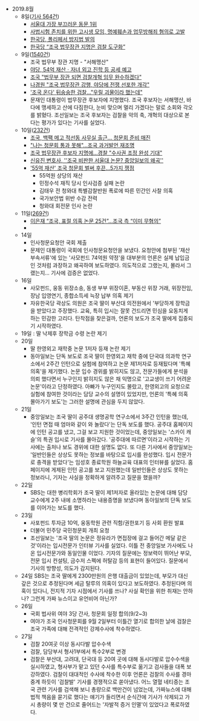 * 2019.8월
    * 8일([기사 564건](https://search.naver.com/search.naver?&where=news&query=%EC%A1%B0%EA%B5%AD&sm=tab_pge&sort=0&photo=0&field=0&reporter_article=&pd=3&ds=2019.08.08&de=2019.08.08&docid=&nso=so:r,p:from20190808to20190808,a:all&mynews=0&cluster_rank=338&start=161&refresh_start=0)) 
        * [서울대 가장 부끄러운 동문 1위](https://news.naver.com/main/read.nhn?mode=LSD&mid=sec&sid1=100&oid=025&aid=0002928290)
        * [사법시험 존치를 위한 고시생 모임, 명예훼손과 업무방해죄 혐의로 고발](https://news.naver.com/main/read.nhn?mode=LSD&mid=sec&sid1=102&oid=079&aid=0003257590)
        * [한국당, 폴리페서 방지법 발의](http://www.ilyoseoul.co.kr/news/articleView.html?idxno=327496)
        * [한국당 “조국 법무장관 지명은 검찰 도구화”](https://news.naver.com/main/read.nhn?mode=LSD&mid=sec&sid1=100&oid=469&aid=0000412044)
    * 9일([1540건](https://search.naver.com/search.naver?where=news&query=조국&sm=tab_opt&sort=0&photo=0&field=0&reporter_article=&pd=3&ds=2019.08.09&de=2019.08.09&docid=&nso=so%3Ar%2Cp%3Afrom20190809to20190809%2Ca%3Aall&mynews=0&refresh_start=0&related=0))
        * 조국 법무부 장관 지명 - "서해맹산"
        * [야당, 54억 재산ㆍ자녀 외고 진학 등 공세 예고](https://news.naver.com/main/read.nhn?mode=LSD&mid=sec&sid1=102&oid=469&aid=0000412351)
        * [조국 "법무부 장관 되면 검찰개혁 임무 완수하겠다"](http://www.mhj21.com/123396)
        * [나경원 "조국 법무장관 강행, 야당에 전쟁 선포한 개각"](https://news.naver.com/main/read.nhn?mode=LSD&mid=sec&sid1=100&oid=003&aid=0009392583)
        * ['조국 온다' 뒤숭숭한 검찰…"우릴 괴물이라 했는데"](https://news.naver.com/main/read.nhn?mode=LSD&mid=sec&sid1=102&oid=003&aid=0009392864)
        * 문재인 대통령이 법무장관 후보자에 지명했다. 조국 후보자는 서해맹산, 바다에 맹세하고 산에 다짐한다, 눈비 맞으며 멀리 가겠다는 말로 소회와 각오를 밝혔다. 조선일보는 조국 후보자는 검찰을 악의 축, 개혁의 대상으로 본다는 평가가 있다는 기사를 실었다.
    * 10일([232건](https://search.naver.com/search.naver?where=news&query=%EC%A1%B0%EA%B5%AD&sm=tab_opt&sort=0&photo=0&field=0&reporter_article=&pd=3&ds=2019.08.10&de=2019.08.10&docid=&nso=so%3Ar%2Cp%3Afrom20190810to20190810%2Ca%3Aall&mynews=0&refresh_start=0&related=0))
        * [조국, 백팩 메고 적선동 사무실 출근… 청문회 준비 매진](https://news.naver.com/main/read.nhn?mode=LSD&mid=sec&sid1=100&oid=005&aid=0001227511)
        * ["나는 청문회 통과 못해"…조국 과거발언 재조명](https://news.naver.com/main/read.nhn?mode=LSD&mid=sec&sid1=100&oid=448&aid=0000279580)
        * [조국 법무장관 후보자 지명에…경찰 "수사권 조정 완성 기대"](https://news.naver.com/main/read.nhn?mode=LSD&mid=sec&sid1=102&oid=079&aid=0003258197)
        * [신유진 변호사, ''조국 비판한 서울대 논문? 중앙일보의 왜곡''](http://www.topstarnews.net/news/articleView.html?idxno=656858)
        * ['55억 재산' 조국 청문회 벌써 후끈…5가지 쟁점](https://news.naver.com/main/read.nhn?mode=LSD&mid=sec&sid1=100&oid=015&aid=0004190647)
            * 55억원 상당의 재산
            * 민정수석 재직 당시 인사검증 실패 논란
            * 김태우 전 청와대 특별감찰반원 폭로에 따른 민간인 사찰 의혹
            * 국가보안법 위반 수감 전력
            * 청와대 회전문 인사 논란
    * 11일([269건](https://search.naver.com/search.naver?where=news&query=%EC%A1%B0%EA%B5%AD&sm=tab_opt&sort=0&photo=0&field=0&reporter_article=&pd=3&ds=2019.08.11&de=2019.08.11&docid=&nso=so%3Ar%2Cp%3Afrom20190811to20190811%2Ca%3Aall&mynews=0&refresh_start=0&related=0))
        * [이은재 “조국, 표절 의혹 논문 25건”…조국 측 “이미 무혐의”](https://news.naver.com/main/read.nhn?mode=LSD&mid=sec&sid1=100&oid=056&aid=0010731311)
        * 
    * 14일 
        * 인사청문요청안 국회 제출
        * 문제인 대통령이 국회에 인사청문요청안을 보냈다. 요청안에 첨부된 '재산부속서류'에 있는 '사모펀드 74억원 약정'을 대부분의 언론은 실제 납입금인 것처럼 과장하고 왜곡하여 보도하였다. 의도적으로 그랬는지, 몰라서 그랬는지... 기사에 검증은 없었다.
    * 16일 
        * 사모펀드, 웅동 위장소송, 동생 부부 위장이혼, 부동산 위장 거래, 위장전임, 장남 입영연기, 종합소득세 늑장 납부 의혹 제기
        * 자유한국당 곽상도 의원은 조국 딸이 부산대 의전원에서 '부당하게 장학금을 받았다고 주장했다. 교육, 특히 입시는 잘못 건드리면 민심을 요동치게 하는 민감한 고리다. 탄착점을 찾은걸까, 언론의 보도가 조국 딸에게 집중되기 시작하였다.
    * 19일 : 딸 낙제후 장학금 수령 논란 제기 
    * 20일 
        * 딸 한영외고 재학중 논문 1저자 등재 논란 제기
        * 동아일보는 단독 보도로 조국 딸이 한영외고 재학 중에 단국대 의과학 연구소에서 2주간 인턴으로 실험에 참여하고 논문 제1저자로 등재됬다며 '특혜 의혹'을 제기했다. 논문 입수 경위를 밝히지도 않고, 전문가들에게 분석을 의뢰 했다면서 누구인지 밝히지도 않은 채 익명으로 '고교생이 쓰기 어려운 논문'이라고 단정하였다. 아빠가 누구인지도 몰랐고, 한영외고의 요청으로 실험에 참여한 것이라는 담당 교수의 설명이 있었지만, 언론의 '특혜 의혹 몰아가기 보도'는 그러한 설명에 관심을 두지 않았다.
    * 21일
        * 중앙일보는 조국 딸이 공주대 생명공학 연구소에서 3주간 인턴을 했는데, '인턴 면접 때 엄마와 같이 와 놀랐다'는 단독 보도를 했다. 공주대 홈페이지에 인턴 공고를 냈고, 그걸 보고 지원한 것이었는데, 중앙일보는 '스카이 캐슬'의 특권 입시로 기사를 몰아갔다. '공주대에 따르면'이라고 시작하는 기사에는 출처나 보도 경위에 대한 설명도 없다. 또 다른 기사에서 중앙일보는 '일반인들은 상상도 못하는 정보를 바탕으로 입시를 완성했다. 입시 전문가로 충격을 받았다'는 임성호 종료학원 하늘교육 대표의 인터뷰를 실었다. 홈페이지에 게제된 인턴 공고를 보고 지원했는데 일반인들은 상상도 못하는 정보라니, 기자는 사실을 정확하게 알려주고 질문을 했을까?
    * 22일
        * SBS는 대한 병리학회가 조국 딸이 제1저자로 올라있는 논문에 대해 담당 교수에게 2주 내에 소명하라는 내용증명을 보냈다며 동아일보의 단독 보도를 이어가는 보도를 했다.
    * 23일 
        * 사포펀드 투자금 10억, 웅동학원 관련 직함/권한포기 등 사회 환원 발표
        * 더불어 민주당 국민청문회 개최 요청
        * 조선일보는 '조국 딸의 논문은 정유라가 면접장에 걸고 들어간 메달 같은 것'이라는 입시전문가 인터뷰 기사를 실었다. 이틀 전 중앙일보 가사에도 나온 입시전문가와 동일인물 이었다. 기자의 질문에는 정보력이 뛰어난 부모, 전문 입시 컨설팅, 금수저 스펙에 허탈감 등의 표현이 들어있다. 질문에서 기사의 방향성, 의도가 감지된다.
    * 24일
        SBS는 조국 딸에게 2300만원의 은행 대출금이 있었는데, 부모가 대신 갚은 것으로 추정된다며 세금 탈루의 의혹이 있다고 보도하였다. 추정된다며 의혹이 있다니, 전지적 기자 시점에서 기사를 쓰나? 사실 확인을 위한 취재는 안하나? 그런게 가짜 뉴스이고 유언비어 아닌가?
    * 26일 
        * 국회 법사위 여야 3당 간사, 청문회 일정 합의(9/2~3)
        * 여야가 조국 인사청문회를 9월 2일부터 이틀간 열기로 합의한 날에 검찰은 조국 가족에 대해 전격적인 강제수사에 착수하였다.
    * 27일 
        * 검찰 20여곳 이상 동시다발 압수수색
        * 검찰, 담당부서 형사1부에서 특수2부로 변경
        * 검찰은 부산대, 고려대, 단국대 등 20여 곳에 대해 동시다발로 압수수색을 실시하였고, 형사부가 맡고 있던 수사를 특수부로 옮기고 검사들을 대폭 보강하였다. 검찰이 대대적인 수사에 착수한 이후 언론은 검찰의 수사를 경마 중계 하듯이 '검찰발' 기사를 경쟁적으로 쏟아냈다. 어느 열혈 네티증는 조국 관련 기사를 검색해 보니 총량으로 백만건이 넘었는데, 가짜뉴스에 대해 법적 책음을 묻기로 했다는 얘기가 들리면서 순식간에 기사가 삭제되고 가시 총량이 몇 만 건으로 줄어드는 '자발적 증거 인멸'이 있었다고 폭로하였다.
